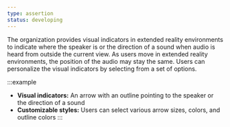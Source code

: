 ```yaml
---
type: assertion
status: developing
---
```


The organization provides visual indicators in extended reality environments to indicate where the speaker is or the direction of a sound when audio is heard from outside the current view. As users move in extended reality environments, the position of the audio may stay the same. Users can personalize the visual indicators by selecting from a set of options.

:::example
* **Visual indicators:** An arrow with an outline pointing to the speaker or the direction of a sound
* **Customizable styles:** Users can select various arrow sizes, colors, and outline colors
:::
